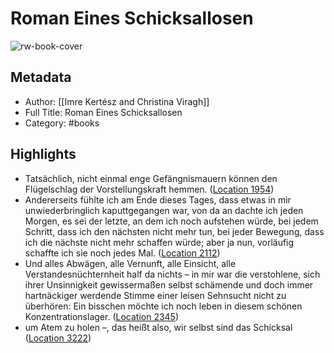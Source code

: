 # Roman Eines Schicksallosen

![rw-book-cover](https://images-na.ssl-images-amazon.com/images/I/51ZNSM318IL._SL200_.jpg)

## Metadata
- Author: [[Imre Kertész and Christina Viragh]]
- Full Title: Roman Eines Schicksallosen
- Category: #books

## Highlights
- Tatsächlich, nicht einmal enge Gefängnismauern können den Flügelschlag der Vorstellungskraft hemmen. ([Location 1954](https://readwise.io/to_kindle?action=open&asin=B0058GTOA8&location=1954))
- Andererseits fühlte ich am Ende dieses Tages, dass etwas in mir unwiederbringlich kaputtgegangen war, von da an dachte ich jeden Morgen, es sei der letzte, an dem ich noch aufstehen würde, bei jedem Schritt, dass ich den nächsten nicht mehr tun, bei jeder Bewegung, dass ich die nächste nicht mehr schaffen würde; aber ja nun, vorläufig schaffte ich sie noch jedes Mal. ([Location 2112](https://readwise.io/to_kindle?action=open&asin=B0058GTOA8&location=2112))
- Und alles Abwägen, alle Vernunft, alle Einsicht, alle Verstandesnüchternheit half da nichts – in mir war die verstohlene, sich ihrer Unsinnigkeit gewissermaßen selbst schämende und doch immer hartnäckiger werdende Stimme einer leisen Sehnsucht nicht zu überhören: Ein bisschen möchte ich noch leben in diesem schönen Konzentrationslager. ([Location 2345](https://readwise.io/to_kindle?action=open&asin=B0058GTOA8&location=2345))
- um Atem zu holen –, das heißt also, wir selbst sind das Schicksal ([Location 3222](https://readwise.io/to_kindle?action=open&asin=B0058GTOA8&location=3222))
